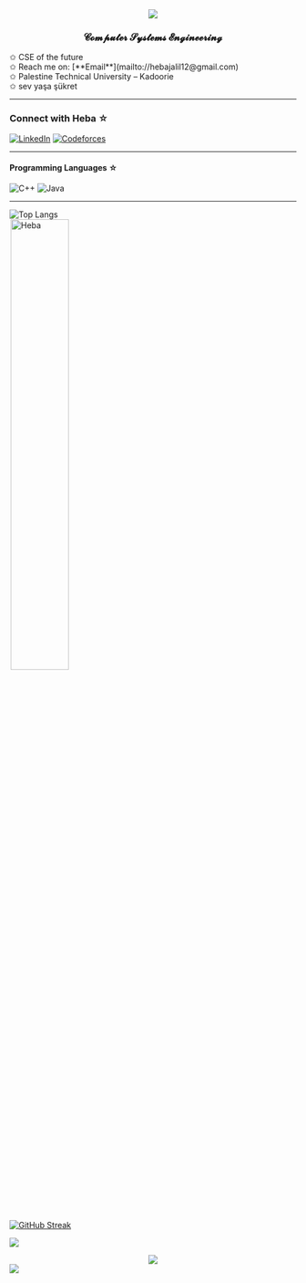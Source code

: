 
</div>
<div align="center">
	<img src="https://readme-typing-svg.herokuapp.com?size=23&background=45E5FF00&center=true&vCenter=true&lines=%F0%9F%91%8B%F0%9F%8F%BC+Hi👋🏻,+It's+𝐻𝑒𝑏𝑎-𝑀𝑢𝑠𝑡𝑎𝑓𝑎+☆☆☆☆☆">
</div>
<h3 align="center">𝓒𝓸𝓶𝓹𝓾𝓽𝓮𝓻 𝓢𝔂𝓼𝓽𝓮𝓶𝓼 𝓔𝓷𝓰𝓲𝓷𝓮𝓮𝓻𝓲𝓷𝓰</h3>
</div>
✩ CSE of the future <br />
✩  Reach me on: [**Email**](mailto://hebajalil12@gmail.com) <br />
✩   Palestine Technical University – Kadoorie <br />
✩  sev yaşa şükret

<hr/>

### Connect with Heba ☆

[![LinkedIn](https://img.shields.io/badge/LinkedIn-0A66C2?style=for-the-badge&logo=linkedin&logoColor=white)](https://www.linkedin.com/in/heba-mustafa-☆-b02472315)
[![Codeforces](https://img.shields.io/badge/Codeforces-1F8ACB?style=for-the-badge&logo=Codeforces&logoColor=white)](https://codeforces.com/profile/hebajalil12)


<hr/>

#### Programming Languages ☆
![C++](https://img.shields.io/badge/C%2B%2B-00599C?style=for-the-badge&logo=c%2B%2B&logoColor=white)
![Java](https://img.shields.io/badge/Java-ED8B00?style=for-the-badge&logo=openjdk&logoColor=white)

<hr/>

![Top Langs](https://github-readme-stats.vercel.app/api/top-langs/?username=heba-mustafa59&hide_progress=false&layout=compact) <br>
<img width="45%" src="https://github-readme-stats.vercel.app/api?username=heba-mustafa59&show_icons=true&theme=dracula&title_color=ff8000&text_color=ffffff&bg_color=6a6a6a&locale=en&hide_border=true" alt="Heba" style="margin-left:2px"/> <br>
<a href="https://git.io/streak-stats"><img src="https://streak-stats.demolab.com?user=heba-mustafa59&theme=neon" alt="GitHub Streak" /></a>

![](https://github-profile-trophy.vercel.app/?username=heba-mustafa59&theme=dark&no-frame=true&no-bg=false&margin-w=4)
<div align="center">
	<img src="https://readme-typing-svg.herokuapp.com?size=23&background=45E5FF00&center=true&vCenter=true&lines=%F0%9F%91%8B%F0%9F%8F%BC+Sparkling+yildiz+.....">

</div>

<img src="https://raw.githubusercontent.com/Trilokia/Trilokia/379277808c61ef204768a61bbc5d25bc7798ccf1/bottom_header.svg" />


